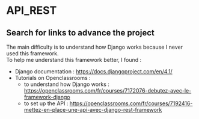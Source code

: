 # API_REST

## Search for links to advance the project

The main difficulty is to understand how Django works because I never used this framework.  
To help me understand this framework better, I found :

- Django documentation : https://docs.djangoproject.com/en/4.1/
- Tutorials on Openclassrooms :
    + to understand how Django works : https://openclassrooms.com/fr/courses/7172076-debutez-avec-le-framework-django
    + to set up the API : https://openclassrooms.com/fr/courses/7192416-mettez-en-place-une-api-avec-django-rest-framework

